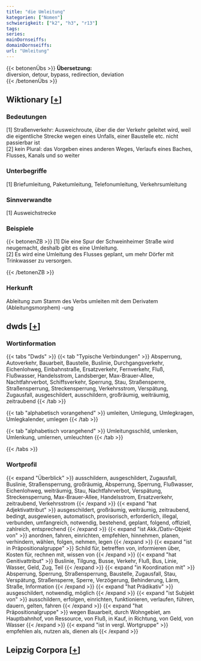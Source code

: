```yaml
---
title: "die Umleitung"
kategorien: ["Nomen"]
schwierigkeit: ["k2", "h3", "r13"]
tags:
series:
mainDornseiffs:
domainDornseiffs:
url: "Umleitung"
---
```


{{< betonenÜbs >}}
**Übersetzung:**  
diversion, detour, bypass, redirection, deviation  
{{< /betonenÜbs >}}

## Wiktionary [[+](https://de.wiktionary.org/wiki/Umleitung)]

### Bedeutungen
[1] Straßenverkehr: Ausweichroute, über die der Verkehr geleitet wird, weil die eigentliche Strecke wegen eines Unfalls, einer Baustelle etc. nicht passierbar ist  
[2] kein Plural: das Vorgeben eines anderen Weges, Verlaufs eines Baches, Flusses, Kanals und so weiter  

### Unterbegriffe
[1] Briefumleitung, Paketumleitung, Telefonumleitung, Verkehrsumleitung  

### Sinnverwandte
[1] Ausweichstrecke  

### Beispiele
{{< betonenZB >}}
[1] Die eine Spur der Schweinheimer Straße wird neugemacht, deshalb gibt es eine Umleitung.  
[2] Es wird eine Umleitung des Flusses geplant, um mehr Dörfer mit Trinkwasser zu versorgen.  

{{< /betonenZB >}}
### Herkunft
Ableitung zum Stamm des Verbs umleiten mit dem Derivatem (Ableitungsmorphem) -ung  



## dwds [[+](https://www.dwds.de/wb/Umleitung)]

### Wortinformation
{{< tabs "Dwds" >}}
{{< tab "Typische Verbindungen" >}}
Absperrung, Autoverkehr, Bauarbeit, Baustelle, Buslinie, Durchgangsverkehr, Eichenlohweg, Einbahnstraße, Ersatzverkehr, Fernverkehr, Fluß, Flußwasser, Handelsstrom, Landsberger, Max-Brauer-Allee, Nachtfahrverbot, Schiffsverkehr, Sperrung, Stau, Straßensperre, Straßensperrung, Streckensperrung, Verkehrsstrom, Verspätung, Zugausfall, ausgeschildert, ausschildern, großräumig, weiträumig, zeitraubend
{{< /tab >}}

{{< tab "alphabetisch vorangehend" >}}
umleiten, Umlegung, Umlegkragen, Umlegkalender, umlegen
{{< /tab >}}

{{< tab "alphabetisch vorangehend" >}}
Umleitungsschild, umlenken, Umlenkung, umlernen, umleuchten
{{< /tab >}}

{{< /tabs >}}

### Wortprofil
{{< expand "Überblick" >}} ausschildern, ausgeschildert, Zugausfall, Buslinie, Straßensperrung, großräumig, Absperrung, Sperrung, Flußwasser, Eichenlohweg, weiträumig, Stau, Nachtfahrverbot, Verspätung, Streckensperrung, Max-Brauer-Allee, Handelsstrom, Ersatzverkehr, zeitraubend, Verkehrsstrom {{< /expand >}}
{{< expand "hat Adjektivattribut" >}} ausgeschildert, großräumig, weiträumig, zeitraubend, bedingt, ausgewiesen, automatisch, provisorisch, erforderlich, illegal, verbunden, umfangreich, notwendig, bestehend, geplant, folgend, offiziell, zahlreich, entsprechend {{< /expand >}}
{{< expand "ist Akk./Dativ-Objekt von" >}} anordnen, fahren, einrichten, empfehlen, hinnehmen, planen, verhindern, wählen, folgen, nehmen, legen {{< /expand >}}
{{< expand "ist in Präpositionalgruppe" >}} Schild für, betreffen von, informieren über, Kosten für, rechnen mit, wissen von {{< /expand >}}
{{< expand "hat Genitivattribut" >}} Buslinie, Tilgung, Busse, Verkehr, Fluß, Bus, Linie, Wasser, Geld, Zug, Teil {{< /expand >}}
{{< expand "in Koordination mit" >}} Absperrung, Sperrung, Straßensperrung, Baustelle, Zugausfall, Stau, Verspätung, Straßensperre, Sperre, Verzögerung, Behinderung, Lärm, Straße, Information {{< /expand >}}
{{< expand "hat Prädikativ" >}} ausgeschildert, notwendig, möglich {{< /expand >}}
{{< expand "ist Subjekt von" >}} ausschildern, erfolgen, einrichten, funktionieren, verlaufen, führen, dauern, gelten, fahren {{< /expand >}}
{{< expand "hat Präpositionalgruppe" >}} wegen Bauarbeit, durch Wohngebiet, am Hauptbahnhof, von Ressource, von Fluß, in Kauf, in Richtung, von Geld, von Wasser {{< /expand >}}
{{< expand "ist in vergl. Wortgruppe" >}} empfehlen als, nutzen als, dienen als {{< /expand >}}

## Leipzig Corpora [[+](https://corpora.uni-leipzig.de/en/res?word=Umleitung&corpusId=deu_newscrawl-public_2018)]

